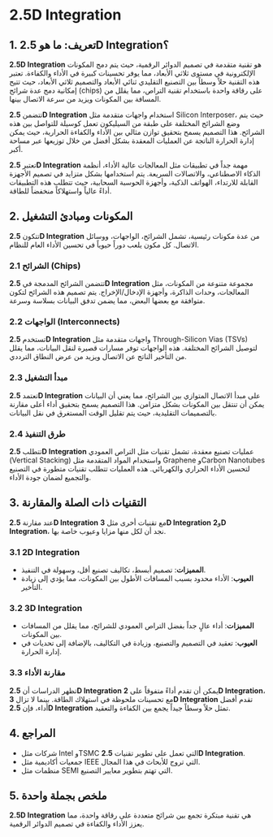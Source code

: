# 2.5D Integration

## 1. تعريف: ما هو **2.5D Integration**؟
**2.5D Integration** هو تقنية متقدمة في تصميم الدوائر الرقمية، حيث يتم دمج المكونات الإلكترونية في مستوى ثلاثي الأبعاد، مما يوفر تحسينات كبيرة في الأداء والكفاءة. تعتبر هذه التقنية حلاً وسطاً بين التصنيع التقليدي ثنائي الأبعاد والتصميم ثلاثي الأبعاد، حيث تتيح إمكانية دمج عدة شرائح (chips) على رقاقة واحدة باستخدام تقنية التراص، مما يقلل من المسافة بين المكونات ويزيد من سرعة الاتصال بينها.

تتضمن **2.5D Integration** استخدام واجهات متقدمة مثل Silicon Interposer، حيث يتم وضع الشرائح المختلفة على طبقة من السيليكون تعمل كوسيلة للتواصل بين هذه الشرائح. هذا التصميم يسمح بتحقيق توازن مثالي بين الأداء والكفاءة الحرارية، حيث يمكن إدارة الحرارة الناتجة عن العمليات المعقدة بشكل أفضل من خلال توزيعها عبر مساحة أكبر.

تعتبر **2.5D Integration** مهمة جداً في تطبيقات مثل المعالجات عالية الأداء، أنظمة الذكاء الاصطناعي، والاتصالات السريعة. يتم استخدامها بشكل متزايد في تصميم الأجهزة القابلة للارتداء، الهواتف الذكية، وأجهزة الحوسبة السحابية، حيث تتطلب هذه التطبيقات أداءً عالياً واستهلاكاً منخفضاً للطاقة.

## 2. المكونات ومبادئ التشغيل
تتكون **2.5D Integration** من عدة مكونات رئيسية، تشمل الشرائح، الواجهات، ووسائل الاتصال. كل مكون يلعب دوراً حيوياً في تحسين الأداء العام للنظام.

### 2.1 الشرائح (Chips)
تتضمن الشرائح المدمجة في **2.5D Integration** مجموعة متنوعة من المكونات، مثل المعالجات، وحدات الذاكرة، وأجهزة الإدخال/الإخراج. يتم تصميم هذه الشرائح لتكون متوافقة مع بعضها البعض، مما يضمن تدفق البيانات بسلاسة وسرعة.

### 2.2 الواجهات (Interconnects)
تستخدم **2.5D Integration** واجهات متقدمة مثل Through-Silicon Vias (TSVs) لتوصيل الشرائح المختلفة. هذه الواجهات توفر مسارات قصيرة لنقل البيانات، مما يقلل من التأخير الناتج عن الاتصال ويزيد من عرض النطاق الترددي.

### 2.3 مبدأ التشغيل
تعتمد **2.5D Integration** على مبدأ الاتصال المتوازي بين الشرائح، مما يعني أن البيانات يمكن أن تنتقل بين المكونات بشكل متزامن. هذا التصميم يسمح بتحقيق أداء أعلى مقارنة بالتصميمات التقليدية، حيث يتم تقليل الوقت المستغرق في نقل البيانات.

### 2.4 طرق التنفيذ
تتطلب **2.5D Integration** عمليات تصنيع معقدة، تشمل تقنيات مثل التراص العمودي (Vertical Stacking) واستخدام المواد المتقدمة مثل Graphene وCarbon Nanotubes لتحسين الأداء الحراري والكهربائي. هذه العمليات تتطلب تقنيات متطورة في التصنيع والتجميع لضمان جودة الأداء.

## 3. التقنيات ذات الصلة والمقارنة
عند مقارنة **2.5D Integration** مع تقنيات أخرى مثل **3D Integration** و**2D Integration**، نجد أن لكل منها مزايا وعيوب خاصة بها.

### 3.1 2D Integration
- **المميزات**: تصميم أبسط، تكاليف تصنيع أقل، وسهولة في التنفيذ.
- **العيوب**: الأداء محدود بسبب المسافات الأطول بين المكونات، مما يؤدي إلى زيادة التأخير.

### 3.2 3D Integration
- **المميزات**: أداء عالٍ جداً بفضل التراص العمودي للشرائح، مما يقلل من المسافات بين المكونات.
- **العيوب**: تعقيد في التصميم والتصنيع، وزيادة في التكاليف، بالإضافة إلى تحديات في إدارة الحرارة.

### 3.3 مقارنة الأداء
تظهر الدراسات أن **2.5D Integration** يمكن أن تقدم أداءً متفوقاً على **2D Integration**، مع تحسينات ملحوظة في استهلاك الطاقة. بينما لا تزال **3D Integration** تقدم أفضل أداء، فإن **2.5D Integration** تمثل حلاً وسطاً جيداً يجمع بين الكفاءة والتعقيد.

## 4. المراجع
- شركات مثل Intel وTSMC التي تعمل على تطوير تقنيات **2.5D Integration**.
- جمعيات أكاديمية مثل IEEE التي تروج للأبحاث في هذا المجال.
- منظمات مثل SEMI التي تهتم بتطوير معايير التصنيع.

## 5. ملخص بجملة واحدة
**2.5D Integration** هي تقنية مبتكرة تجمع بين شرائح متعددة على رقاقة واحدة، مما يعزز الأداء والكفاءة في تصميم الدوائر الرقمية.